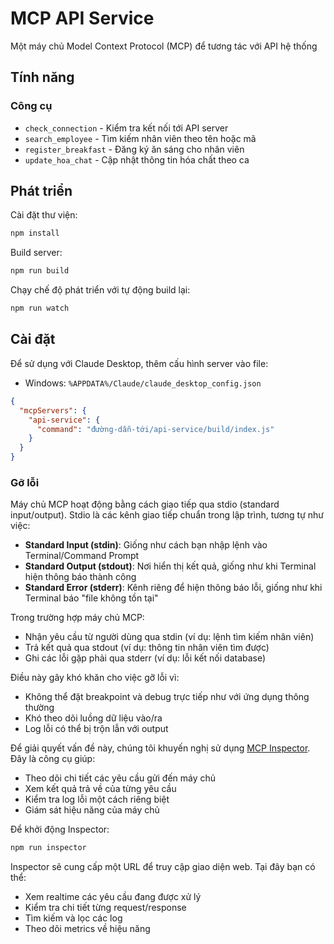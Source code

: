# MCP API Service

Một máy chủ Model Context Protocol (MCP) để tương tác với API hệ thống

## Tính năng

### Công cụ
- `check_connection` - Kiểm tra kết nối tới API server
- `search_employee` - Tìm kiếm nhân viên theo tên hoặc mã
- `register_breakfast` - Đăng ký ăn sáng cho nhân viên
- `update_hoa_chat` - Cập nhật thông tin hóa chất theo ca

## Phát triển

Cài đặt thư viện:
```bash
npm install
```

Build server:
```bash
npm run build
```

Chạy chế độ phát triển với tự động build lại:
```bash
npm run watch
```

## Cài đặt

Để sử dụng với Claude Desktop, thêm cấu hình server vào file:

- Windows: `%APPDATA%/Claude/claude_desktop_config.json`

```json
{
  "mcpServers": {
    "api-service": {
      "command": "đường-dẫn-tới/api-service/build/index.js"
    }
  }
}
```

### Gỡ lỗi

Máy chủ MCP hoạt động bằng cách giao tiếp qua stdio (standard input/output). Stdio là các kênh giao tiếp chuẩn trong lập trình, tương tự như việc:

- **Standard Input (stdin)**: Giống như cách bạn nhập lệnh vào Terminal/Command Prompt
- **Standard Output (stdout)**: Nơi hiển thị kết quả, giống như khi Terminal hiện thông báo thành công
- **Standard Error (stderr)**: Kênh riêng để hiện thông báo lỗi, giống như khi Terminal báo "file không tồn tại"

Trong trường hợp máy chủ MCP:
- Nhận yêu cầu từ người dùng qua stdin (ví dụ: lệnh tìm kiếm nhân viên)
- Trả kết quả qua stdout (ví dụ: thông tin nhân viên tìm được)
- Ghi các lỗi gặp phải qua stderr (ví dụ: lỗi kết nối database)

Điều này gây khó khăn cho việc gỡ lỗi vì:
- Không thể đặt breakpoint và debug trực tiếp như với ứng dụng thông thường
- Khó theo dõi luồng dữ liệu vào/ra
- Log lỗi có thể bị trộn lẫn với output

Để giải quyết vấn đề này, chúng tôi khuyến nghị sử dụng [MCP Inspector](https://github.com/modelcontextprotocol/inspector). Đây là công cụ giúp:
- Theo dõi chi tiết các yêu cầu gửi đến máy chủ
- Xem kết quả trả về của từng yêu cầu
- Kiểm tra log lỗi một cách riêng biệt
- Giám sát hiệu năng của máy chủ

Để khởi động Inspector:

```bash
npm run inspector
```

Inspector sẽ cung cấp một URL để truy cập giao diện web. Tại đây bạn có thể:
- Xem realtime các yêu cầu đang được xử lý
- Kiểm tra chi tiết từng request/response
- Tìm kiếm và lọc các log
- Theo dõi metrics về hiệu năng
